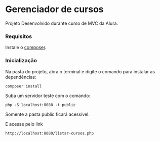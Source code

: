 # Gerenciador de cursos

Projeto Desenvolvido durante curso de MVC da Alura.

### Requisitos

Instale o [composer](https://getcomposer.org/). 

### Inicialização
Na pasta do projeto, abra o terminal e digite o comando para instalar as dependências:

```
composer install
```

Suba um servidor teste com o comando:
```
php -S localhost:8080 -t public
```

Somente a pasta public ficará acessível. 

E acesse pelo link 
```
http://localhost:8080/listar-cursos.php
```
